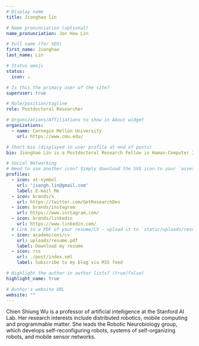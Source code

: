 ```yaml
---
# Display name
title: Jionghao lin

# Name pronunciation (optional)
name_pronunciation: Jon How Lin

# Full name (for SEO)
first_name: Jionghao
last_name: Lin

# Status emoji
status:
  icon: ☕️

# Is this the primary user of the site?
superuser: true

# Role/position/tagline
role: Postdoctoral Researcher

# Organizations/Affiliations to show in About widget
organizations:
  - name: Carnegie Mellon University
    url: https://www.cmu.edu/

# Short bio (displayed in user profile at end of posts)
bio: Jionghao Lin is a Postdoctoral Research Fellow in Human-Computer Interaction Institute at Carnegie Mellon University. His research interests include learning analytics, artificial intelligence in education, educational feedback, educational dialogue, and natural language processing. His research focuses on the development of computational methods that can be used to understand and optimize the learning and teaching environment.

# Social Networking
# Need to use another icon? Simply download the SVG icon to your `assets/media/icons/` folder.
profiles:
  - icon: at-symbol
    url: 'jiongh.lin@gmail.com'
    label: E-mail Me
  - icon: brands/x
    url: https://twitter.com/GetResearchDev
  - icon: brands/instagram
    url: https://www.instagram.com/
  - icon: brands/linkedin
    url: https://www.linkedin.com/
  # Link to a PDF of your resume/CV - upload it to `static/uploads/resume.pdf`
  - icon: academicons/cv
    url: uploads/resume.pdf
    label: Download my resume
  - icon: rss
    url: ./post/index.xml
    label: Subscribe to my blog via RSS feed

# Highlight the author in author lists? (true/false)
highlight_name: true

# Author's website URL
website: ""
---
```


Chien Shiung Wu is a professor of artificial intelligence at the Stanford AI Lab. Her research interests include
distributed robotics, mobile computing and programmable matter. She leads the Robotic Neurobiology group, which develops
self-reconfiguring robots, systems of self-organizing robots, and mobile sensor networks.
